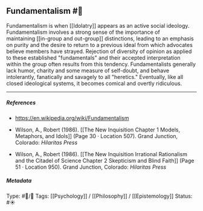 ## Fundamentalism #🧠 

Fundamentalism is when [[Idolatry]] appears as an active social ideology. Fundamentalism involves a strong sense of the importance of maintaining [[in-group and out-group]] distinctions, leading to an emphasis on purity and the desire to return to a previous ideal from which advocates believe members have strayed. Rejection of diversity of opinion as applied to these established "fundamentals" and their accepted interpretation within the group often results from this tendency. Fundamentalists generally lack humor, charity and some measure of self-doubt, and behave intolerantly, fanatically and savagely to all "heretics." Eventually, like all closed ideological systems, it becomes comical and overtly ridiculous.

___

##### References

- https://en.wikipedia.org/wiki/Fundamentalism

- Wilson, A., Robert (1986). [[The New Inquisition Chapter 1 Models, Metaphors, and Idols]] (Page 30 · Location 507). Grand Junction, Colorado: _Hilaritas Press_

- Wilson, A., Robert (1986). [[The New Inquisition Irrational Rationalism and the Citadel of Science Chapter 2 Skepticism and Blind Faith]] (Page 51 · Location 950). Grand Junction, Colorado: _Hilaritas Press_

##### Metadata

Type: #🔵/🔵 
Tags: [[Psychology]] / [[Philosophy]] / [[Epistemology]]
Status: #☀️ 